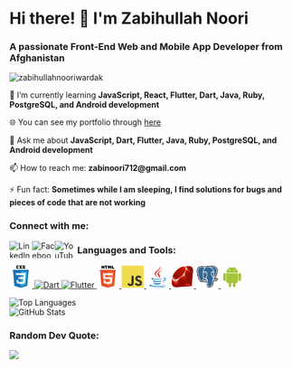 <h1 align="left">Hi there! 👋 I'm Zabihullah Noori</h1>
<h3 align="left">A passionate Front-End Web and Mobile App Developer from Afghanistan</h3>

<p align="left"> <img src="https://komarev.com/ghpvc/?username=zabihullahnooriwardak&label=Profile%20views&color=0e75b6&style=flat" alt="zabihullahnooriwardak" /> </p>

<div align="left">
  <p> 🌱 I’m currently learning <strong>JavaScript, React, Flutter, Dart, Java, Ruby, PostgreSQL, and Android development</strong></p>
  <p> 🌐 You can see my portfolio through <a href="https://zabihullahnooriwardak.github.io/Zabih-portfolio/" target="_blank">here</a></p>
  <p> 💬 Ask me about <strong>JavaScript, Dart, Flutter, Java, Ruby, PostgreSQL, and Android development</strong></p>
  <p> 📫 How to reach me: <strong>zabinoori712@gmail.com</strong></p>
  <p> ⚡ Fun fact: <strong>Sometimes while I am sleeping, I find solutions for bugs and pieces of code that are not working</strong></p>
</div>

<h3 align="left">Connect with me:</h3>
<p align="left">
  <a href="https://www.linkedin.com/in/zabih-noori-aa59a924a/" target="_blank"><img align="left" src="https://raw.githubusercontent.com/rahuldkjain/github-profile-readme-generator/master/src/images/icons/Social/linked-in-alt.svg" alt="LinkedIn" height="30" width="40" /></a>
  <a href="https://www.facebook.com/profile.php?id=100030667175644" target="_blank"><img align="left" src="https://raw.githubusercontent.com/rahuldkjain/github-profile-readme-generator/master/src/images/icons/Social/facebook.svg" alt="Facebook" height="30" width="40" /></a>
  <a href="https://www.youtube.com/channel/UCQyrmx6JlhLctzsizOg68Aw" target="_blank"><img align="left" src="https://raw.githubusercontent.com/rahuldkjain/github-profile-readme-generator/master/src/images/icons/Social/youtube.svg" alt="YouTube" height="30" width="40" /></a>
</p>

<h3 align="left">Languages and Tools:</h3>
<p align="left"> 
  <a href="https://www.w3schools.com/css/" target="_blank" rel="noreferrer"> 
    <img src="https://raw.githubusercontent.com/devicons/devicon/master/icons/css3/css3-original-wordmark.svg" alt="CSS3" width="40" height="40" />
  </a> 
  <a href="https://dart.dev" target="_blank" rel="noreferrer"> 
    <img src="https://www.vectorlogo.zone/logos/dartlang/dartlang-icon.svg" alt="Dart" width="40" height="40" />
  </a> 
  <a href="https://flutter.dev" target="_blank" rel="noreferrer"> 
    <img src="https://www.vectorlogo.zone/logos/flutterio/flutterio-icon.svg" alt="Flutter" width="40" height="40" />
  </a> 
  <a href="https://www.w3.org/html/" target="_blank" rel="noreferrer"> 
    <img src="https://raw.githubusercontent.com/devicons/devicon/master/icons/html5/html5-original-wordmark.svg" alt="HTML5" width="40" height="40" />
  </a> 
  <a href="https://developer.mozilla.org/en-US/docs/Web/JavaScript" target="_blank" rel="noreferrer"> 
    <img src="https://raw.githubusercontent.com/devicons/devicon/master/icons/javascript/javascript-original.svg" alt="JavaScript" width="40" height="40" />
  </a> 
  <a href="https://www.java.com" target="_blank" rel="noreferrer"> 
    <img src="https://raw.githubusercontent.com/devicons/devicon/master/icons/java/java-original.svg" alt="Java" width="40" height="40" />
  </a>
  <a href="https://www.ruby-lang.org" target="_blank" rel="noreferrer"> 
    <img src="https://raw.githubusercontent.com/devicons/devicon/master/icons/ruby/ruby-original.svg" alt="Ruby" width="40" height="40" />
  </a>
  <a href="https://www.postgresql.org" target="_blank" rel="noreferrer"> 
    <img src="https://raw.githubusercontent.com/devicons/devicon/master/icons/postgresql/postgresql-original.svg" alt="PostgreSQL" width="40" height="40" />
  </a>
  <a href="https://developer.android.com" target="_blank" rel="noreferrer"> 
    <img src="https://raw.githubusercontent.com/devicons/devicon/master/icons/android/android-original.svg" alt="Android" width="40" height="40" />
  </a>
</p>

<div align="left">
  <img src="https://github-readme-stats.vercel.app/api/top-langs?username=zabihullahnooriwardak&show_icons=true&locale=en&layout=compact" alt="Top Languages" />
</div>

<div align="left">
  <img src="https://github-readme-stats.vercel.app/api?username=zabihullahnooriwardak&show_icons=true&locale=en" alt="GitHub Stats" />
</div>

<h3 align="left">Random Dev Quote:</h3>
<p align="left">
<img align="left" src="https://quotes-github-readme.vercel.app/api?type=horizontal&theme=tokyonight&hide_border=false">
</p>
